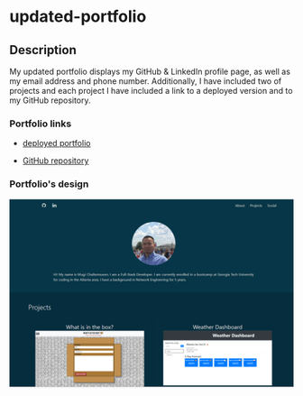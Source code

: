 # updated-portfolio

## Description

My updated portfolio displays my GitHub & LinkedIn profile page, as well as my email address and phone number. Additionally,
 I have included two of projects and each project I have included a link to a deployed version and to my GitHub repository.


### Portfolio links

* [deployed portfolio](https://mugich.github.io/updated-portfolio/)

* [GitHub repository](https://github.com/mugich/updated-portfolio)

### Portfolio's design
![screenshot](./assets/images/portfolio.png)